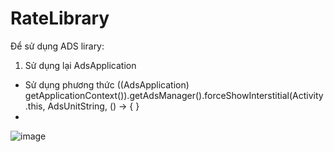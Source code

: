 # RateLibrary
Để sử dụng ADS lirary:
1. Sử dụng lại AdsApplication
  - Sử dụng phương thức ((AdsApplication) getApplicationContext()).getAdsManager().forceShowInterstitial(Activity.this, AdsUnitString, () -> { }
  -
![image](https://user-images.githubusercontent.com/10287643/173203141-4213dd77-3a64-4557-bb83-d13da65c191d.png)

